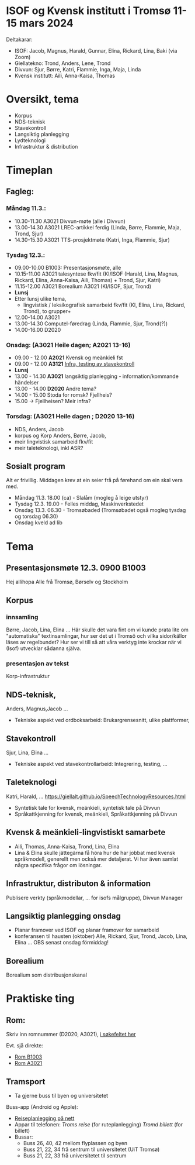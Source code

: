 ISOF og Kvensk institutt i Tromsø 11-15 mars 2024
=================================================

Deltakarar:

- ISOF: Jacob, Magnus, Harald, Gunnar, Elina, Rickard, Lina, Baki (via Zoom)
- Giellatekno: Trond, Anders, Lene, Trond
- Divvun: Sjur, Børre, Katri, Flammie, Inga, Maja, Linda
- Kvensk institutt: Aili, Anna-Kaisa, Thomas


# Oversikt, tema
- Korpus
- NDS-teknisk
- Stavekontroll
- Langsiktig planlegging
- Lydteknologi
- Infrastruktur & distribution

# Timeplan

## Fagleg:

### Måndag 11.3.:
- 10.30-11.30 A3021 Divvun-møte (alle i Divvun)
- 13.00-14.30 A3021 LREC-artikkel ferdig (Linda, Børre, Flammie, Maja, Trond, Sjur)
- 14.30-15.30 A3021 TTS-prosjektmøte (Katri, Inga, Flammie, Sjur)
    
### Tysdag 12.3.:
- 09.00-10.00 B1003: Presentasjonsmøte, alle
- 10.15-11.00 A3021 talesyntese fkv/fit (KI/ISOF (Harald, Lina, Magnus, Rickard, Elina, Anna-Kaisa, Aili, Thomas) + Trond, Sjur, Katri)
- 11.15-12.00 A3021 Borealium A3021 (KI/ISOF, Sjur, Trond)
- **Lunsj**
- Etter lunsj ulike tema, 
	- lingvistisk / leksikografisk samarbeid fkv/fit (KI, Elina, Lina, Rickard, Trond), to grupper+
 - 12.00-14.00 A3021 
 - 13.00-14.30 Computel-føredrag (Linda, Flammie, Sjur, Trond(?))
 - 14.00-16.00 D2020 

### Onsdag: (A3021 Heile dagen; A2021 13-16)
- 09.00 - 12.00 **A2021** Kvensk og meänkieli fst
- 09.00 - 12.00 **A3121** [Infra, testing av stavekontroll](infra.md)
- **Lunsj**
- 13.00 - 14.30 **A3021** langsiktig planlegging - information/kommande händelser
- 13.00 - 14.00 **D2020** Andre tema?
- 14.00 - 15.00 Stoda for romsk? Fjellheis?
- 15.00 -> Fjellheisen? Meir infra?

### Torsdag: (A3021 Heile dagen ; D2020 13-16)

- NDS, Anders, Jacob
- korpus og Korp Anders, Børre, Jacob, 
- meir lingvistisk samarbeid fkv/fit
- meir taleteknologi, inkl ASR?

## Sosialt program

Alt er frivillig. Middagen krev at ein seier frå på førehand om ein skal vera med.

 - Måndag 11.3. 18.00 (ca) - Slalåm (mogleg å leige utstyr) 
 - Tysdag 12.3. 19.00 - Felles middag, Maskinverkstedet
 - Onsdag 13.3. 06.30 - Tromsøbaded (Tromsøbadet også mogleg tysdag og torsdag 06.30)
 - Onsdag kveld ad lib

# Tema

## Presentasjonsmøte 12.3. 0900 B1003
Hej allihopa Alle frå Tromsø, Børselv og Stockholm

## Korpus

### innsamling
Børre, Jacob, Lina, Elina ...
Här skulle det vara fint om vi kunde prata lite om "automatiska" textinsamlingar, hur ser det ut i Tromsö och vilka sidor/källor läses av regelbundet? Hur ser vi till så att våra verktyg inte krockar när vi (Isof) utvecklar sådanna själva.

### presentasjon av tekst
Korp-infrastruktur

## NDS-teknisk, 
Anders, Magnus,Jacob ...
- Tekniske aspekt ved ordboksarbeid: Brukargrensesnitt, ulike plattformer, 


## Stavekontroll
Sjur, Lina, Elina ...
- Tekniske aspekt ved stavekontrollarbeid: Integrering, testing, ...


## Taleteknologi
Katri, Harald, ...
https://giellalt.github.io/SpeechTechnologyResources.html
- Syntetisk tale for kvensk, meänkieli, syntetisk tale på Divvun
- Språkattkjenning for kvensk, meänkieli, Språkattkjenning på Divvun


## Kvensk & meänkieli-lingvistiskt samarbete
- Aili, Thomas, Anna-Kaisa, Trond, Lina, Elina
- Lina & Elina skulle jättegärna få höra hur de har jobbat med kvensk språkmodell, generellt men också mer detaljerat. Vi har även samlat några specifika frågor om lösningar.


## Infrastruktur, distributon & information
Publisere verkty (språkmodellar, ... for isofs målgruppe), Divvun Manager


## Langsiktig planlegging onsdag
- Planar framover ved ISOF og planar framover for samarbeid
- konferansen til hausten (oktober)
Alle, Rickard, Sjur, Trond, Jacob, Lina, Elina ... OBS senast onsdag förmiddag!

## Borealium
Borealium som distribusjonskanal


# Praktiske ting

## Rom:
 
Skriv inn romnummer (D2020, A3021), [i søkefeltet her](https://use.mazemap.com/#v=1&config=uit&campusid=5&zlevel=1&center=18.974200,69.682000&zoom=18&sharepoitype=point&sharepoi=18.97268%2C69.68250%2C1)

Evt. sjå direkte:

- [Rom B1003](https://use.mazemap.com/#v=1&campusid=5&zlevel=1&center=18.973982,69.680548&zoom=18&sharepoitype=poi&sharepoi=174312)
- [Rom A3021](https://use.mazemap.com/#v=1&campusid=5&zlevel=3&center=18.972918,69.680279&zoom=18&sharepoitype=poi&sharepoi=174189)


## Tramsport

- Ta gjerne buss til byen og universitetet

Buss-app (Android og Apple):

- [Reiseplanlegging på nett](https://fylkestrafikk.no/meny/planlegg-reisen/ruter-og-reisesok/reiseplanlegger/?from=Troms%C3%B8%20Prostneset%20(Troms%C3%B8)%20&to=UiT%20(Troms%C3%B8)%20&time=12%3A13&date=6.3.2024&direction=1)
- Appar til telefonen: *Troms reise* (for ruteplanlegging) *Tromd billett* (for billett)
- Bussar:
	- Buss 26, 40, 42 mellom flyplassen og byen
	- Buss 21, 22, 34 frå sentrum til universitetet (UiT Tromsø)
	- Buss 21, 22, 33 frå universitetet til sentrum

